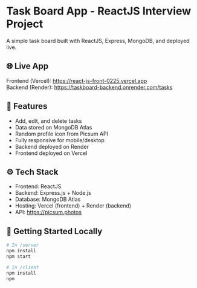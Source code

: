 # Task Board App - ReactJS Interview Project

A simple task board built with ReactJS, Express, MongoDB, and deployed live.

## 🌐 Live App
Frontend (Vercel): https://react-js-front-0225.vercel.app  
Backend (Render): https://taskboard-backend.onrender.com/tasks

## 📁 Features
- Add, edit, and delete tasks
- Data stored on MongoDB Atlas
- Random profile icon from Picsum API
- Fully responsive for mobile/desktop
- Backend deployed on Render
- Frontend deployed on Vercel

## ⚙ Tech Stack
- Frontend: ReactJS
- Backend: Express.js + Node.js
- Database: MongoDB Atlas
- Hosting: Vercel (frontend) + Render (backend)
- API: https://picsum.photos

## 🚀 Getting Started Locally
```bash
# In /server
npm install
npm start

# In /client
npm install
npm
